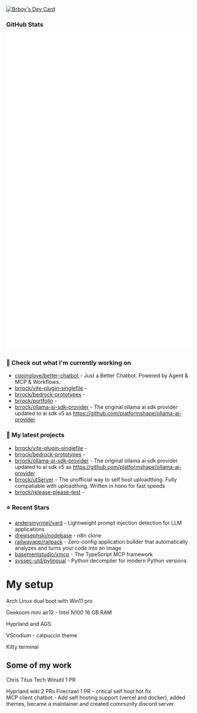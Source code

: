 <a href="https://app.daily.dev/brboy"><img src="https://api.daily.dev/devcards/v2/4Od30842NXiIC3it6dfHG.png?r=60c&type=default" width="356" alt="Brboy's Dev Card"/></a>
### GitHub Stats

<p align="left"><img src="https://raw.githubusercontent.com/brrock/brrock/main/github-metrics.svg" /></p>

### 👷 Check out what I'm currently working on

- [cgoinglove/better-chatbot](https://github.com/cgoinglove/better-chatbot) - Just a Better Chatbot. Powered by Agent &amp; MCP &amp; Workflows.
- [brrock/vite-plugin-singlefile](https://github.com/brrock/vite-plugin-singlefile) - 
- [brrock/bedrock-prototypes](https://github.com/brrock/bedrock-prototypes) - 
- [brrock/portfolio](https://github.com/brrock/portfolio) - 
- [brrock/ollama-ai-sdk-provider](https://github.com/brrock/ollama-ai-sdk-provider) - The original ollama ai sdk provider updated to ai sdk v5 as https://github.com/platformshape/ollama-ai-provider
### 🌱 My latest projects

- [brrock/vite-plugin-singlefile](https://github.com/brrock/vite-plugin-singlefile) - 
- [brrock/bedrock-prototypes](https://github.com/brrock/bedrock-prototypes) - 
- [brrock/ollama-ai-sdk-provider](https://github.com/brrock/ollama-ai-sdk-provider) - The original ollama ai sdk provider updated to ai sdk v5 as https://github.com/platformshape/ollama-ai-provider
- [brrock/utServer](https://github.com/brrock/utServer) - The unofficial way to self host uploadthing. Fully compatiable with uploadthing. Written in hono for fast speeds
- [brrock/release-please-test](https://github.com/brrock/release-please-test) - 
### ⭐ Recent Stars

- [andersmyrmel/vard](https://github.com/andersmyrmel/vard) - Lightweight prompt injection detection for LLM applications
- [drewsephski/nodebase](https://github.com/drewsephski/nodebase) - n8n clone
- [railwayapp/railpack](https://github.com/railwayapp/railpack) - Zero-config application builder that automatically analyzes and turns your code into an image
- [basementstudio/xmcp](https://github.com/basementstudio/xmcp) - The TypeScript MCP framework
- [syssec-utd/pylingual](https://github.com/syssec-utd/pylingual) - Python decompiler for modern Python versions.
# My setup

Arch Linux dual boot with Win11 pro

Geekoom mini air12 - Intel N100 16 GB RAM

Hyprland and AGS 

VScodium - catpuccin theme

Kitty terminal

## Some of my work

Chris Titus Tech Winutil 1 PR

Hyprland wiki 2 PRs
Firecrawl 1 PR - critical self host hot fix <br/>
MCP client chatbot - Add self hosting support (vercel and docker), added themes, became a maintainer and created community discord server.